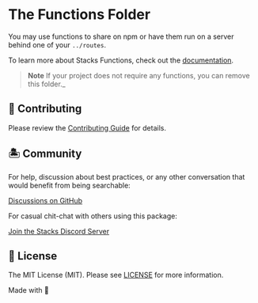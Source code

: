 # The Functions Folder

You may use functions to share on npm or have them run on a server behind one of your `../routes`.

To learn more about Stacks Functions, check out the [documentation](https://stacksjs.org).

> **Note**
> If your project does not require any functions, you can remove this folder._

## 🚜 Contributing

Please review the [Contributing Guide](https://github.com/stacksjs/contributing) for details.

## 🏝 Community

For help, discussion about best practices, or any other conversation that would benefit from being searchable:

[Discussions on GitHub](https://github.com/stacksjs/stacks/discussions)

For casual chit-chat with others using this package:

[Join the Stacks Discord Server](https://discord.gg/stacksjs)

## 📄 License

The MIT License (MIT). Please see [LICENSE](../LICENSE.md) for more information.

Made with 💙
